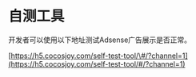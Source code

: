 # 自测工具

开发者可以使用以下地址测试Adsense广告展示是否正常。

[https://h5.cocosjoy.com/self-test-tool/\#/?channel=1](https://h5.cocosjoy.com/self-test-tool/#/?channel=1)

